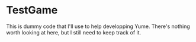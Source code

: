 # TestGame
This is dummy code that I'll use to help developping Yume. There's nothing worth looking at here, but I still need to keep track of it.
